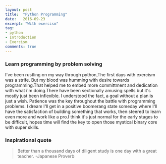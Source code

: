 ```yaml
---
layout: post
title:  "Python Programming"
date:   2016-09-23
excerpt: "With exercism"
tag:
- python
- Introduction
- Exercism
comments: true
---
```


### Learn programming by problem solving
I've been rustling on my way through python,The first days with exercism was a strife.
But my blood was humming with desire towards programming.That helped me to embed more committment and dedication
with what i'm doing.There have been sectionally amusing spells but it's mostly just been inflexible.
I understood the fact, a goal without a plan is just a wish.
Patience was the key throughout the battle with programming problems.
I dream I'll get in a positive boomerang state someday where
I'll have the satisfaction of building something that works, then
steered to learn even more and work like a pro.I think it's just normal
for the early stages to be difficult, hopes time will find
the key to open those mystical binary core with super skills.






### Inspirational quote

> Better than a thousand days of diligent study is one day with a great teacher.
                                                                      -Japanese Proverb
